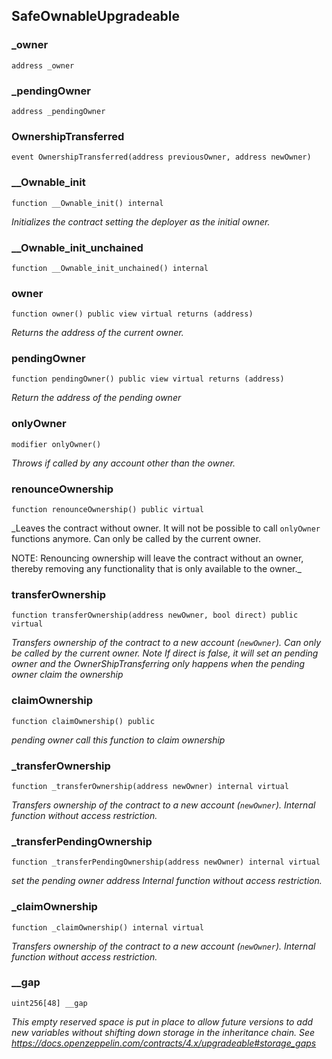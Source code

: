 ## SafeOwnableUpgradeable

### \_owner

```solidity
address _owner
```

### \_pendingOwner

```solidity
address _pendingOwner
```

### OwnershipTransferred

```solidity
event OwnershipTransferred(address previousOwner, address newOwner)
```

### \_\_Ownable_init

```solidity
function __Ownable_init() internal
```

_Initializes the contract setting the deployer as the initial owner._

### \_\_Ownable_init_unchained

```solidity
function __Ownable_init_unchained() internal
```

### owner

```solidity
function owner() public view virtual returns (address)
```

_Returns the address of the current owner._

### pendingOwner

```solidity
function pendingOwner() public view virtual returns (address)
```

_Return the address of the pending owner_

### onlyOwner

```solidity
modifier onlyOwner()
```

_Throws if called by any account other than the owner._

### renounceOwnership

```solidity
function renounceOwnership() public virtual
```

\_Leaves the contract without owner. It will not be possible to call
`onlyOwner` functions anymore. Can only be called by the current owner.

NOTE: Renouncing ownership will leave the contract without an owner,
thereby removing any functionality that is only available to the owner.\_

### transferOwnership

```solidity
function transferOwnership(address newOwner, bool direct) public virtual
```

_Transfers ownership of the contract to a new account (`newOwner`).
Can only be called by the current owner.
Note If direct is false, it will set an pending owner and the OwnerShipTransferring
only happens when the pending owner claim the ownership_

### claimOwnership

```solidity
function claimOwnership() public
```

_pending owner call this function to claim ownership_

### \_transferOwnership

```solidity
function _transferOwnership(address newOwner) internal virtual
```

_Transfers ownership of the contract to a new account (`newOwner`).
Internal function without access restriction._

### \_transferPendingOwnership

```solidity
function _transferPendingOwnership(address newOwner) internal virtual
```

_set the pending owner address
Internal function without access restriction._

### \_claimOwnership

```solidity
function _claimOwnership() internal virtual
```

_Transfers ownership of the contract to a new account (`newOwner`).
Internal function without access restriction._

### \_\_gap

```solidity
uint256[48] __gap
```

_This empty reserved space is put in place to allow future versions to add new
variables without shifting down storage in the inheritance chain.
See https://docs.openzeppelin.com/contracts/4.x/upgradeable#storage_gaps_
